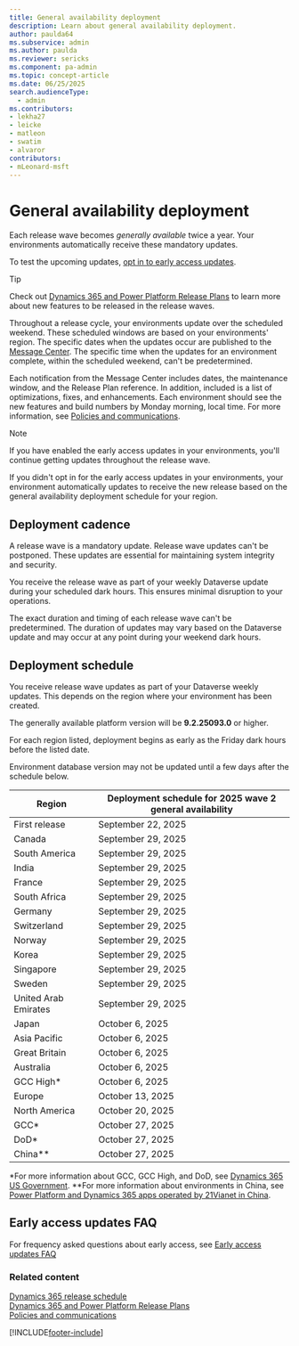 ```yaml
---
title: General availability deployment 
description: Learn about general availability deployment.
author: paulda64
ms.subservice: admin
ms.author: paulda 
ms.reviewer: sericks
ms.component: pa-admin
ms.topic: concept-article
ms.date: 06/25/2025
search.audienceType: 
  - admin
ms.contributors:
- lekha27
- leicke
- matleon
- swatim
- alvaror
contributors:
- mLeonard-msft
---
```

# General availability deployment

Each release wave becomes _generally available_ twice a year. Your environments automatically receive these mandatory updates.

To test the upcoming updates, [opt in to early access updates](opt-in-early-access-updates.md).

> [!TIP]
> Check out [Dynamics 365 and Power Platform Release Plans](/dynamics365/release-plans/) to learn more about new features to be released in the release waves.

Throughout a release cycle, your environments update over the scheduled weekend. These scheduled windows are based on your environments' region. The specific dates when the updates occur are published to the [Message Center](/office365/admin/manage/message-center). The specific time when the updates for an environment complete, within the scheduled weekend, can't be predetermined.

Each notification from the Message Center includes dates, the maintenance window, and the Release Plan reference. In addition, included is a list of optimizations, fixes, and enhancements. Each environment should see the new features and build numbers by Monday morning, local time. For more information, see [Policies and communications](policies-communications.md#scheduled-system-updates-and-maintenance).  

> [!NOTE]
> If you have enabled the early access updates in your environments, you'll continue getting updates throughout the release wave.
>
> If you didn't opt in for the early access updates in your environments, your environment automatically updates to receive the new release based on the general availability deployment schedule for your region.  

## Deployment cadence

A release wave is a mandatory update. Release wave updates can't be postponed. These updates are essential for maintaining system integrity and security.

You receive the release wave as part of your weekly Dataverse update during your scheduled dark hours. This ensures minimal disruption to your operations.

The exact duration and timing of each release wave can't be predetermined. The duration of updates may vary based on the Dataverse update and may occur at any point during your weekend dark hours.

## Deployment schedule  

You receive release wave updates as part of your Dataverse weekly updates. This depends on the region where your environment has been created.

The generally available platform version will be **9.2.25093.0** or higher.

For each region listed, deployment begins as early as the Friday dark hours before the listed date.

Environment database version may not be updated until a few days after the schedule below. 

|Region  | Deployment schedule for 2025 wave 2 general availability |
|---------|---------|
| First release                | September 22, 2025  |
| Canada                       | September 29, 2025  |
| South America                | September 29, 2025  |
| India                        | September 29, 2025  |
| France                       | September 29, 2025  |
| South Africa                 | September 29, 2025  |
| Germany                      | September 29, 2025  |
| Switzerland                  | September 29, 2025  |
| Norway                       | September 29, 2025  |
| Korea                        | September 29, 2025  |
| Singapore                    | September 29, 2025  |
| Sweden                       | September 29, 2025  |
| United Arab Emirates         | September 29, 2025  |
| Japan                        | October 6, 2025  |
| Asia Pacific                 | October 6, 2025  |
| Great Britain                | October 6, 2025  |
| Australia                    | October 6, 2025  |
| GCC High\*                   | October 6, 2025  |
| Europe                       | October 13, 2025  |
| North America                | October 20, 2025  |
| GCC\*                        | October 27, 2025  |
| DoD\*                        | October 27, 2025  |
| China\**                     | October 27, 2025  |

\*For more information about GCC, GCC High, and DoD, see [Dynamics 365 US Government](microsoft-dynamics-365-government.md).
\**For more information about environments in China, see [Power Platform and Dynamics 365 apps operated by 21Vianet in China](about-microsoft-cloud-china.md).

## Early access updates FAQ

For frequency asked questions about early access, see [Early access updates FAQ](opt-in-early-access-updates.md#early-access-updates-faq) 

### Related content
[Dynamics 365 release schedule](/dynamics365/get-started/release-schedule) <br />
[Dynamics 365 and Power Platform Release Plans](/dynamics365/release-plans/) <br />
[Policies and communications](policies-communications.md)

[!INCLUDE[footer-include](../includes/footer-banner.md)]
